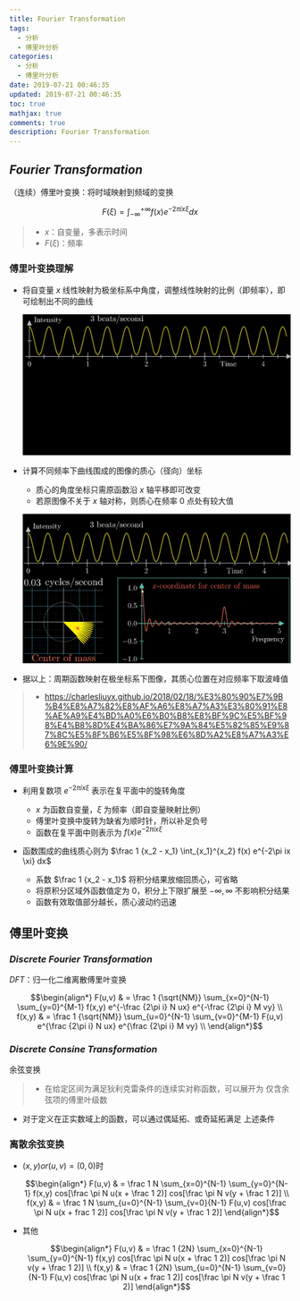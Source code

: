 ```yaml
---
title: Fourier Transformation
tags:
  - 分析
  - 傅里叶分析
categories:
  - 分析
  - 傅里叶分析
date: 2019-07-21 00:46:35
updated: 2019-07-21 00:46:35
toc: true
mathjax: true
comments: true
description: Fourier Transformation
---
```


##	*Fourier Transformation*

（连续）傅里叶变换：将时域映射到频域的变换

$$
F(\xi) = \int_{-\infty}^{+\infty} f(x) e^{-2\pi ix \xi} dx
$$

> - $x$：自变量，多表示时间
> - $F(\xi)$：频率

###	傅里叶变换理解

-	将自变量 $x$ 线性映射为极坐标系中角度，调整线性映射的比例（即频率），即可绘制出不同的曲线

	![fourier_cycling_with_different_frequency](imgs/fourier_cycling_with_different_frequency.gif)

-	计算不同频率下曲线围成的图像的质心（径向）坐标
	-	质心的角度坐标只需原函数沿 $x$ 轴平移即可改变
	-	若原图像不关于 $x$ 轴对称，则质心在频率 0 点处有较大值

	![fourier_cycling_to_get_centroid](imgs/fourier_cycling_to_get_centroid.gif)

-	据以上：周期函数映射在极坐标系下图像，其质心位置在对应频率下取波峰值

> - <https://charlesliuyx.github.io/2018/02/18/%E3%80%90%E7%9B%B4%E8%A7%82%E8%AF%A6%E8%A7%A3%E3%80%91%E8%AE%A9%E4%BD%A0%E6%B0%B8%E8%BF%9C%E5%BF%98%E4%B8%8D%E4%BA%86%E7%9A%84%E5%82%85%E9%87%8C%E5%8F%B6%E5%8F%98%E6%8D%A2%E8%A7%A3%E6%9E%90/>

###	傅里叶变换计算

-	利用复数项 $e^{-2\pi ix \xi}$ 表示在复平面中的旋转角度
	-	$x$ 为函数自变量，$\xi$ 为频率（即自变量映射比例）
	-	傅里叶变换中旋转为缺省为顺时针，所以补足负号
	-	函数在复平面中则表示为 $f(x) e^{-2\pi ix \xi}$

-	函数围成的曲线质心则为 $\frac 1 {x_2 - x_1} \int_{x_1}^{x_2} f(x) e^{-2\pi ix \xi} dx$
	-	系数 $\frac 1 {x_2 - x_1}$ 将积分结果放缩回质心，可省略
	-	将原积分区域外函数值定为 0，积分上下限扩展至 $-\infty, \infty$ 不影响积分结果
	-	函数有效取值部分越长，质心波动约迅速

##	傅里叶变换

###	*Discrete Fourier Transformation*

*DFT*：归一化二维离散傅里叶变换

$$\begin{align*}
F(u,v) & = \frac 1 {\sqrt{NM}} \sum_{x=0}^{N-1}
	\sum_{y=0}^{M-1} f(x,y) e^{-\frac {2\pi i} N ux}
	e^{-\frac {2\pi i} M vy} \\
f(x,y) & = \frac 1 {\sqrt{NM}} \sum_{u=0}^{N-1}
	\sum_{v=0}^{M-1} F(u,v) e^{\frac {2\pi i} N ux}
	e^{\frac {2\pi i} M vy} \\
\end{align*}$$

###	*Discrete Consine Transformation*

余弦变换

> - 在给定区间为满足狄利克雷条件的连续实对称函数，可以展开为
	仅含余弦项的傅里叶级数

-	对于定义在正实数域上的函数，可以通过偶延拓、或奇延拓满足
	上述条件

###	离散余弦变换

-	$(x,y) or (u,v) = (0,0)$时

	$$\begin{align*}
	F(u,v) & = \frac 1 N \sum_{x=0}^{N-1} \sum_{y=0}^{N-1}
		f(x,y) cos[\frac \pi N u(x + \frac 1 2)]
		cos[\frac \pi N v(y + \frac 1 2)] \\
	f(x,y) & = \frac 1 N \sum_{u=0}^{N-1} \sum_{v=0}{N-1}
		F(u,v) cos[\frac \pi N u(x + frac 1 2)]
		cos[\frac \pi N v(y + \frac 1 2)]
	\end{align*}$$

-	其他

	$$\begin{align*}
	F(u,v) & = \frac 1 {2N} \sum_{x=0}^{N-1} \sum_{y=0}^{N-1}
		f(x,y) cos[\frac \pi N u(x + \frac 1 2)]
		cos[\frac \pi N v(y + \frac 1 2)] \\
	f(x,y) & = \frac 1 {2N} \sum_{u=0}^{N-1} \sum_{v=0}{N-1}
		F(u,v) cos[\frac \pi N u(x + frac 1 2)]
		cos[\frac \pi N v(y + \frac 1 2)]
	\end{align*}$$




